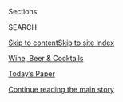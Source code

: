 <div id="app">

<div>

<div class="NYTAppHideMasthead css-zz1s19 e1suatyy0">

<div class="section css-ui9rw0 e1suatyy2">

<div class="css-11hrj97 er09x8g0">

<div class="css-6n7j50">

</div>

<span class="css-1dv1kvn">Sections</span>

<div class="css-10488qs">

<span class="css-1dv1kvn">SEARCH</span>

</div>

[Skip to content](#site-content)[Skip to site index](#site-index)

</div>

<div id="masthead-section-label" class="css-1fnb9ct eaxe0e00">

[Wine, Beer &
Cocktails](https://www.nytimes.com/section/food/drinks)

</div>

<div class="css-10698na e1huz5gh0">

</div>

</div>

<div id="masthead-bar-one" class="section hasLinks css-15hmgas e1csuq9d3">

<div class="css-uqyvli e1csuq9d0">

</div>

<div class="css-1uqjmks e1csuq9d1">

</div>

<div class="css-9e9ivx">

[](https://myaccount.nytimes.com/auth/login?response_type=cookie&client_id=vi)

</div>

<div class="css-1bvtpon e1csuq9d2">

[Today’s Paper](https://www.nytimes.com/section/todayspaper)

</div>

</div>

</div>

</div>

<div data-aria-hidden="false">

<div id="site-content" data-role="main">

<div id="top-wrapper" class="css-15p45cc eaca97t0" type="top">

<div id="top-slug" class="css-19x0jxb eaca97t1" hidden="">

Advertisement

</div>

[Continue reading the main
story](#after-top)

<div class="ad top-wrapper" style="text-align:center;height:100%;display:block;min-height:90px">

<div id="top" class="place-ad" data-position="top" data-size-key="top">

</div>

</div>

<div id="after-top">

</div>

</div>

<div id="collection-food-drinks" class="section css-15h4p1b e9abtgs0">

<div class="css-1j21atc e1svk9qx1">

<div class="css-fmiefx e1svk9qx2">

<div class="css-1hk7r2m eu54l5x0">

<div id="sponsor-wrapper" class="css-7a1pgi eaca97t0" type="sponsor" hidden="">

<div id="sponsor-slug" class="css-1l4mleb eaca97t1" hidden="">

Supported by

</div>

[Continue reading the main
story](#after-sponsor)

<div id="sponsor" class="ad sponsor-wrapper" style="text-align:left;height:100%;display:block">

</div>

<div id="after-sponsor">

</div>

</div>

</div>

### <span class="css-5xm8y ezz4tcd1">[Food](/section/food)</span>

</div>

<div class="css-nfcc9b e1svk9qx3">

<div class="css-vl9dhg e1svk9qx5">

<div class="css-1nrhkj6 e1svk9qx6">

# Wine, Beer & Cocktails

<div class="follow-button-placeholder" data-collection-id="">

</div>

</div>

</div>

</div>

</div>

1.  [Wine, Beer & Cocktails](/section/food/drinks)
2.  [Restaurant
Reviews](/reviews/dining)

<div class="css-4svvz1 ekkqrpp0">

<div id="collection-highlights-container" class="section css-18l1u7x e46isfb1">

<div class="css-m1whxf ekkqrpp1">

## Highlights

1.  ![<span class="css-1nk1g0h e1oaj3zl2"><span class="css-1dv1kvn">Credit</span>Tony
    Cenicola/The New York
    Times</span>](https://static01.nyt.com/images/2020/06/24/dining/18pour7/18pour7-threeByTwoMediumAt2X.jpg)
    
    <div class="css-xbztij">
    
    <div class="css-1hyfx7x">
    
    [![](https://static01.nyt.com/images/2020/06/24/dining/18pour7/18pour7-thumbStandard.jpg)](/2020/06/18/dining/drinks/dry-riesling.html)
    
    </div>
    
    ### The Pour
    
    ## [10 Reasons You Should Give Riesling Another Look](/2020/06/18/dining/drinks/dry-riesling.html)
    
    Critics love it, consumers not so much. But the beauty of these
    wines requires stubborn advocacy because they are that good.
    Really.
    
    <span class="css-me3p27"></span><span class="css-1dydysp e4e4i5l3"></span><span class="css-9voj2j">By
    <span class="css-1baulvz last-byline" itemprop="name">Eric
    Asimov</span></span>
    
    </div>

2.  1.  ![<span class="css-1nk1g0h e1oaj3zl2"><span class="css-1dv1kvn">Credit</span>Adrienne
        Grunwald for The New York
        Times</span>](https://static01.nyt.com/images/2020/06/17/nyregion/00nyvirusnutrackers-alt/merlin_173588604_687ecf84-8161-417d-88cb-2c9042f1ff2e-threeByTwoMediumAt2X.jpg)
        
        <div class="css-1r9cexg">
        
        <div class="css-1ox3lt4">
        
        [![](https://static01.nyt.com/images/2020/06/17/nyregion/00nyvirusnutrackers-alt/00nyvirusnutrackers-alt-thumbStandard.jpg)](/2020/06/20/nyregion/coronavirus-nutcrackers-cocktails-nyc.html)
        
        </div>
        
        ## [The Nutcracker Hustle: Why Selling Bootleg Cocktails Just Got Harder](/2020/06/20/nyregion/coronavirus-nutcrackers-cocktails-nyc.html)
        
        The pandemic has inspired restaurants and bars to mimic the
        drink. But they have legal protection to do
        so.
        
        <span class="css-me3p27"></span><span class="css-1dydysp e4e4i5l3"></span><span class="css-9voj2j">By
        <span class="css-1baulvz last-byline" itemprop="name">Margot
        Boyer-Dry</span></span>
        
        </div>
    
    2.  ![<span class="css-1nk1g0h e1oaj3zl2"><span class="css-1dv1kvn">Credit</span>Tony
        Cenicola/The New York
        Times</span>](https://static01.nyt.com/images/2020/06/17/dining/11wine3/merlin_171788607_6f3454cf-1539-4ee8-9ea4-e5f9c06d0ffe-threeByTwoMediumAt2X.jpg)
        
        <div class="css-1r9cexg">
        
        <div class="css-1ox3lt4">
        
        [![](https://static01.nyt.com/images/2020/06/17/dining/11wine3/11wine3-thumbStandard.jpg)](/2020/06/11/dining/drinks/wine-review-cote-de-beaune-villages-red.html)
        
        </div>
        
        ### Wines of The Times
        
        ## [Why Wine? Why Burgundy? Why Now?](/2020/06/11/dining/drinks/wine-review-cote-de-beaune-villages-red.html)
        
        At a time of disease, strife, economic fear and upheaval, wine
        still has something to offer, as these 2017 village reds from
        the Côte de Beaune
        illustrate.
        
        <span class="css-me3p27"></span><span class="css-1dydysp e4e4i5l3"></span><span class="css-9voj2j">By
        <span class="css-1baulvz last-byline" itemprop="name">Eric
        Asimov</span></span>
        
        </div>
    
    3.  ![<span class="css-1nk1g0h e1oaj3zl2"><span class="css-1dv1kvn">Credit</span>Pepe
        Serra</span>](https://static01.nyt.com/images/2020/06/10/dining/10Wine-School-Chardonnay/10Wine-School-Chardonnay-threeByTwoMediumAt2X.jpg)
        
        <div class="css-1r9cexg">
        
        <div class="css-1ox3lt4">
        
        [![](https://static01.nyt.com/images/2020/06/10/dining/10Wine-School-Chardonnay/10Wine-School-Chardonnay-thumbStandard.jpg)](/2020/06/04/dining/drinks/wine-school-chardonnay-oregon.html)
        
        </div>
        
        ### Wine School
        
        ## [Oregon Chardonnay Escapes the Buttery Clichés](/2020/06/04/dining/drinks/wine-school-chardonnay-oregon.html)
        
        The oaky, buttery wines can come from anywhere. But the
        Willamette Valley, without the tyranny of past fashions, opts
        for lively and
        transparent.
        
        <span class="css-me3p27"></span><span class="css-1dydysp e4e4i5l3"></span><span class="css-9voj2j">By
        <span class="css-1baulvz last-byline" itemprop="name">Eric
        Asimov</span></span>
        
        </div>

</div>

<div class="css-1xdhyk6 e46isfb0">

<div class="css-zk12ih ef6si7p0">

1.  ![<span class="css-1hhnwbi e1oaj3zl2"><span class="css-1dv1kvn">Credit</span>Brittainy
    Newman for The New York
    Times</span>](https://static01.nyt.com/images/2020/06/03/dining/28whiskey/28whiskey-videoLarge.jpg)
    
    <div class="css-10wtrbd">
    
    ## [Some Japanese Whiskies Aren’t From Japan. Some Aren’t Even Whisky.](/2020/05/29/dining/japanese-whisky.html)
    
    Though the spirits have won praise and high prices, Japan has few
    rules for what those bottles should
    contain.
    
    <span class="css-me3p27"></span><span class="css-1dydysp e4e4i5l3"></span><span class="css-9voj2j">By
    <span class="css-1baulvz last-byline" itemprop="name">Clay
    Risen</span></span>
    
    </div>

2.  ![<span class="css-1hhnwbi e1oaj3zl2"><span class="css-1dv1kvn">Credit</span>Jason
    Varney for The New York Times. Prop Stylist: Kristi
    Hunter.</span>](https://static01.nyt.com/images/2020/05/31/multimedia/31ah-limoncello1/31ah-limoncello1-videoLarge.jpg)
    
    <div class="css-10wtrbd">
    
    ## [If You’ve Got Lemons, Make Limoncello](/2020/05/29/at-home/coronavirus-how-to-make-limoncello.html)
    
    You’ll also need alcohol, sugar and, most of all,
    patience.
    
    <span class="css-me3p27"></span><span class="css-1dydysp e4e4i5l3"></span><span class="css-9voj2j">By
    <span class="css-1baulvz last-byline" itemprop="name">Adriana
    Balsamo</span></span>
    
    </div>

3.  ![<span class="css-1hhnwbi e1oaj3zl2"><span class="css-1dv1kvn">Credit</span>Philippe
    Desmazes/Agence France-Presse — Getty
    Images</span>](https://static01.nyt.com/images/2020/06/21/multimedia/21xp-wine-master-pix/merlin_155386266_ef54bdef-47e3-4065-b873-8c70b7ba3af4-videoLarge.jpg)
    
    <div class="css-10wtrbd">
    
    ## [Prestigious Wine Organization Drops Use of Term ‘Master’](/2020/06/22/us/wine-master.html)
    
    The organization, the Court of Master Sommeliers, Americas, wants to
    be more inclusive. Some black wine experts say the recent changes
    aren’t
    enough.
    
    <span class="css-me3p27"></span><span class="css-1dydysp e4e4i5l3"></span><span class="css-9voj2j">By
    <span class="css-1baulvz last-byline" itemprop="name">Christina
    Morales</span></span>
    
    </div>

4.  ![<span class="css-1hhnwbi e1oaj3zl2"><span class="css-1dv1kvn">Credit</span>Justin
    J Wee for The New York
    Times</span>](https://static01.nyt.com/images/2020/06/28/nyregion/28NYVIRUS-GAYBARS-1/merlin_173607579_59dad6e7-3924-461e-bad0-1a227ad9ce8e-videoLarge.jpg)
    
    <div class="css-10wtrbd">
    
    ## [Can Gay Bars, an Anchor of N.Y.C. Nightlife, Survive the Pandemic?](/2020/06/20/nyregion/nyc-gay-bars-pride.html)
    
    June is Pride Month, but high rents and little-to-no income mean
    establishments including the Stonewall Inn are “facing an uncertain
    future.”
    
    <span class="css-me3p27"></span><span class="css-1dydysp e4e4i5l3"></span><span class="css-9voj2j">By
    <span class="css-1baulvz last-byline" itemprop="name">Liam
    Stack</span></span>
    
    </div>

5.  ![<span class="css-1hhnwbi e1oaj3zl2"><span class="css-1dv1kvn">Credit</span>Sasha
    Maslov for The New York
    Times</span>](https://static01.nyt.com/images/2020/06/03/dining/28pour/28pour-videoLarge.jpg)
    
    <div class="css-10wtrbd">
    
    ## [Rediscovering Wine After Covid-19](/2020/05/28/dining/drinks/wine-coronavirus-sense-of-smell.html)
    
    Aside from its toll on human life, the pandemic has also stolen
    little things, like the ability to smell and taste. How a
    neurologist found a deeper relationship with
    wine.
    
    <span class="css-me3p27"></span><span class="css-1dydysp e4e4i5l3"></span><span class="css-9voj2j">By
    <span class="css-1baulvz last-byline" itemprop="name">Eric
    Asimov</span></span>
    
    </div>

</div>

</div>

<div class="css-1xdhyk6 e46isfb0">

<div class="css-zk12ih ef6si7p0">

1.  ![<span class="css-1hhnwbi e1oaj3zl2"><span class="css-1dv1kvn">Credit</span>WhistlePig</span>](https://static01.nyt.com/images/2020/04/29/dining/28virus-beer5/28virus-beer5-videoLarge.jpg)
    
    <div class="css-10wtrbd">
    
    ## [A Beer Lover’s Nightmare: They’re Dumping Draft Brew](/2020/04/28/dining/drinks/craft-beer-coronavirus.html)
    
    As bars and taprooms close, many craft brewers have too much aging
    beer on their hands. But others are finding new ways to package and
    sell
    it.
    
    <span class="css-me3p27"></span><span class="css-1dydysp e4e4i5l3"></span><span class="css-9voj2j">By
    <span class="css-1baulvz last-byline" itemprop="name">Joshua M.
    Bernstein</span></span>
    
    </div>

2.  ### The Pour
    
    ![<span class="css-1hhnwbi e1oaj3zl2"><span class="css-1dv1kvn">Credit</span>Jason
    Henry for The New York
    Times</span>](https://static01.nyt.com/images/2020/05/06/dining/30pour7/merlin_170465385_30753c51-0540-4a56-bba1-b0ad62b605d5-videoLarge.jpg)
    
    <div class="css-10wtrbd">
    
    ## [The Tricky Dance of Sharing a Winery in the Pandemic Era](/2020/04/30/dining/drinks/pax-mahle-wine-coronavirus.html)
    
    For six producers who form a mutually beneficial winemaking
    community in Sonoma, Covid-19 poses practical and financial
    obstacles beyond
    health.
    
    <span class="css-me3p27"></span><span class="css-1dydysp e4e4i5l3"></span><span class="css-9voj2j">By
    <span class="css-1baulvz last-byline" itemprop="name">Eric
    Asimov</span></span>
    
    </div>

3.  ### Wine School
    
    ![<span class="css-1hhnwbi e1oaj3zl2"><span class="css-1dv1kvn">Credit</span>Tony
    Cenicola/The New York
    Times</span>](https://static01.nyt.com/images/2020/06/10/dining/04next/04next-videoLarge.jpg)
    
    <div class="css-10wtrbd">
    
    ## [Rosé for All Seasons](/2020/06/04/dining/drinks/wine-school-assignment-rose.html)
    
    It reigns as the carefree wine of summer. But beyond a mood, what
    does rosé have to offer? We’ll taste three very different
    bottles.
    
    <span class="css-me3p27"></span><span class="css-1dydysp e4e4i5l3"></span><span class="css-9voj2j">By
    <span class="css-1baulvz last-byline" itemprop="name">Eric
    Asimov</span></span>
    
    </div>

4.  ### The Pour
    
    ![<span class="css-1hhnwbi e1oaj3zl2"><span class="css-1dv1kvn">Credit</span></span>](https://static01.nyt.com/images/2019/10/14/autossell/climate-change-wine-still/climate-change-wine-still-videoLarge.jpg)
    
    <div class="css-10wtrbd">
    
    ## [How Climate Change Impacts Wine](/interactive/2019/10/14/dining/drinks/climate-change-wine.html)
    
    The accelerating effects of climate change have forced the wine
    industry to take decisive steps to counter or adapt to the
    shifts.
    
    <span class="css-me3p27"></span><span class="css-1dydysp e4e4i5l3"></span><span class="css-9voj2j">By
    <span class="css-1baulvz last-byline" itemprop="name">Eric
    Asimov</span></span>
    
    </div>

5.  ### Cooking
    
    ![<span class="css-1hhnwbi e1oaj3zl2"><span class="css-1dv1kvn">Credit</span>Ed
    Alcock for The New York
    Times</span>](https://static01.nyt.com/images/2017/02/22/dining/wineguide-promo/22WINEGUIDE-9-videoLarge.jpg)
    
    <div class="css-10wtrbd">
    
    ## [How to Drink Wine](/interactive/2018/11/28/dining/drinks/how-to-drink-wine.html)
    
    Our columnist takes the anxiety out of shopping, buying and drinking
    wine. You will learn the basics, from how to open a bottle to
    pairing it with food, along with the best language to use when
    talking about wine in stores, at restaurants and with
    friends.
    
    <span class="css-me3p27"></span><span class="css-1dydysp e4e4i5l3"></span><span class="css-9voj2j">By
    <span class="css-1baulvz last-byline" itemprop="name">Eric
    Asimov</span></span>
    
    </div>

</div>

</div>

</div>

<div id="mid1-wrapper" class="css-1mn4oms eaca97t0" type="rank">

<div id="mid1-slug" class="css-1tag3rd eaca97t1">

Advertisement

</div>

[Continue reading the main
story](#after-mid1)

<div id="mid1" class="ad mid1-wrapper" style="text-align:center;height:100%;display:block">

</div>

<div id="after-mid1">

</div>

</div>

</div>

<div class="css-185go5a e1o5byef0">

<div class="css-15cbhtu">

  - [Latest](#stream-panel)
  - <span class="css-6n7j50">Search</span>
    <div class="control">
    <div class="label-container css-1dv1kvn">
    Search
    </div>
    <div class="css-wm4t3d">
    **<span id="clear-search-input" class="css-1dv1kvn">Clear this text
    input</span>
    </div>
    </div>
    <span class="css-1iovbfw"></span>

<div id="stream-panel" class="section css-8msx5b e1jz0cab1">

<div class="css-13mho3u">

1.  
    
    <div class="css-1cp3ece">
    
    <div class="css-1l4spti">
    
    [](/2020/07/30/dining/drinks/wine-school-assignment-zinfandel.html)
    
    <div class="css-79elbk">
    
    ![](https://static01.nyt.com/images/2020/08/05/dining/05Next-a/05Next-a-thumbWide.jpg?quality=75&auto=webp&disable=upscale)
    
    </div>
    
    ### <span class="css-m70j1g">Wine School</span>
    
    ## Revisiting Zinfandel From a Less Brawny Angle
    
    Do zins needs to be alcoholic to be good? A few are made in a more
    restrained style. Do they have much to say, or have they sacrificed
    personality?
    
    <div class="css-1nqbnmb ea5icrr0">
    
    By <span class="css-1n7hynb">Eric
    Asimov</span>
    
    </div>
    
    </div>
    
    <div class="css-1lc2l26 e1xfvim33">
    
    </div>
    
    </div>

2.  
    
    <div class="css-1cp3ece">
    
    <div class="css-1l4spti">
    
    [](/2020/07/30/dining/drinks/wine-school-verdicchio-di-matelica.html)
    
    <div class="css-79elbk">
    
    ![](https://static01.nyt.com/images/2020/07/08/dining/08Next-a/merlin_173938650_0f69f93f-76ba-44ec-b62a-5dc7c457e5ff-thumbWide.jpg?quality=75&auto=webp&disable=upscale)
    
    </div>
    
    ### <span class="css-m70j1g">Wine School</span>
    
    ## What Is a Great Wine? Verdicchio di Matelica Has Some Ideas
    
    This Italian white doesn’t necessarily follow the conventions of
    greatness, but it raises questions worth considering.
    
    <div class="css-1nqbnmb ea5icrr0">
    
    By <span class="css-1n7hynb">Eric
    Asimov</span>
    
    </div>
    
    </div>
    
    <div class="css-1lc2l26 e1xfvim33">
    
    </div>
    
    </div>

3.  
    
    <div class="css-1cp3ece">
    
    <div class="css-1l4spti">
    
    [](/2020/07/27/world/europe/france-alsace-wine-coronavirus.html)
    
    <div class="css-79elbk">
    
    ![](https://static01.nyt.com/images/2020/07/24/world/00france-wine1/merlin_174871056_ae254e73-15d3-440c-997b-65cde45a173f-thumbWide.jpg?quality=75&auto=webp&disable=upscale)
    
    </div>
    
    ### <span class="css-m70j1g">France Dispatch</span>
    
    ## Of Wine, Hand Sanitizer and Heartbreak
    
    Between the coronavirus and the Trump tariffs, the French wine
    market has collapsed. So winemakers are — sadly — sending their
    excess product off to another life as hand sanitizer.
    
    <div class="css-1nqbnmb ea5icrr0">
    
    By <span class="css-1n7hynb">Adam Nossiter</span>
    
    </div>
    
    <div class="css-185051n">
    
    [Leer en
    español](https://www.nytimes.com/es/2020/07/28/espanol/mundo/vino-blanco-alsacia-coronavirus.html "Read in Spanish")
    
    </div>
    
    </div>
    
    <div class="css-1lc2l26 e1xfvim33">
    
    </div>
    
    </div>

4.  
    
    <div class="css-1cp3ece">
    
    <div class="css-1l4spti">
    
    [](/2020/07/23/dining/drinks/anthony-terlato-dead.html)
    
    <div class="css-79elbk">
    
    ![](https://static01.nyt.com/images/2020/07/27/obituaries/27terlato-obit1/22terlato1-thumbWide.jpg?quality=75&auto=webp&disable=upscale)
    
    </div>
    
    ## Anthony Terlato, Who Brought Pinot Grigio to the U.S., Dies at 86
    
    In a 60-year career as a wine importer and marketer, he introduced
    Americans to lesser-known labels and shaped tastes.
    
    <div class="css-1nqbnmb ea5icrr0">
    
    By <span class="css-1n7hynb">Eric
    Asimov</span>
    
    </div>
    
    </div>
    
    <div class="css-1lc2l26 e1xfvim33">
    
    </div>
    
    </div>

5.  
    
    <div class="css-1cp3ece">
    
    <div class="css-1l4spti">
    
    [](/2020/07/23/dining/drinks/best-sparkling-wines.html)
    
    <div class="css-79elbk">
    
    ![](https://static01.nyt.com/images/2020/07/23/dining/23pour-main/merlin_174848979_5937f65e-9a4f-49f0-aa30-f0e454a7890b-thumbWide.jpg?quality=75&auto=webp&disable=upscale)
    
    </div>
    
    ### <span class="css-m70j1g">The Pour</span>
    
    ## 12 Summer Sparkling Wines, Because Who Needs a Reason
    
    Beyond Champagne, excellent bubbly now comes from all over in a
    diversity of styles. You don’t require a special occasion to enjoy
    them.
    
    <div class="css-1nqbnmb ea5icrr0">
    
    By <span class="css-1n7hynb">Eric
    Asimov</span>
    
    </div>
    
    </div>
    
    <div class="css-1lc2l26 e1xfvim33">
    
    </div>
    
    </div>

6.  
    
    <div class="css-1cp3ece">
    
    <div class="css-1l4spti">
    
    [](/2020/07/20/dining/drinks/wine-vineyard-viticulture-farming.html)
    
    <div class="css-79elbk">
    
    ![](https://static01.nyt.com/images/2020/07/22/dining/22Pour-Illo/22Pour-Illo-thumbWide.jpg?quality=75&auto=webp&disable=upscale)
    
    </div>
    
    ### <span class="css-m70j1g">The Pour</span>
    
    ## From Good Wine, a Direct Path to the Wonders of Nature
    
    For this city dweller, wine provided the opening to a greater
    understanding of food and agriculture, and their precarious balance.
    
    <div class="css-1nqbnmb ea5icrr0">
    
    By <span class="css-1n7hynb">Eric
    Asimov</span>
    
    </div>
    
    </div>
    
    <div class="css-1lc2l26 e1xfvim33">
    
    </div>
    
    </div>

7.  
    
    <div class="css-1cp3ece">
    
    <div class="css-1l4spti">
    
    [](/2020/07/10/dining/drinks/best-wines-under-20-dollars-pandemic.html)
    
    <div class="css-79elbk">
    
    ![](https://static01.nyt.com/images/2020/07/09/dining/09pour/09pour-thumbWide.jpg?quality=75&auto=webp&disable=upscale)
    
    </div>
    
    ## 20 Under $20: Wines That Feed the Soul
    
    These 20 bottles — found online from 11 different countries,
    including some unexpected regions — offer values and pleasures in a
    summer unlike any other.
    
    <div class="css-1nqbnmb ea5icrr0">
    
    By <span class="css-1n7hynb">Eric
    Asimov</span>
    
    </div>
    
    </div>
    
    <div class="css-1lc2l26 e1xfvim33">
    
    </div>
    
    </div>

8.  
    
    <div class="css-1cp3ece">
    
    <div class="css-1l4spti">
    
    [](/2020/07/10/dining/drinks/frozen-drink-recipes.html)
    
    <div class="css-79elbk">
    
    ![](https://static01.nyt.com/images/2020/07/13/dining/13slushies1/13slushies1-thumbWide.jpg?quality=75&auto=webp&disable=upscale)
    
    </div>
    
    ## The Best Drinks in Life Are Frozen
    
    Slushy, boozy cocktails are perfect year-round. You may not even
    need to pull out a blender.
    
    <div class="css-1nqbnmb ea5icrr0">
    
    By <span class="css-1n7hynb">Rebekah
    Peppler</span>
    
    </div>
    
    </div>
    
    <div class="css-1lc2l26 e1xfvim33">
    
    </div>
    
    </div>

9.  
    
    <div class="css-1cp3ece">
    
    <div class="css-1l4spti">
    
    [](/2020/07/07/dining/drinks/du-nord-black-owned-distillery-minneapolis.html)
    
    <div class="css-79elbk">
    
    ![](https://static01.nyt.com/images/2020/07/08/dining/07Minn-Distiller1/merlin_174096438_a911f0e2-f7a6-4136-9537-c71550d007eb-thumbWide.jpg?quality=75&auto=webp&disable=upscale)
    
    </div>
    
    ## A Black-Owned Distillery in Minneapolis Pushes Forward
    
    From the pandemic to protests to arson, Du Nord Craft Spirits has
    dealt with repeated turmoil and emerged with a new purpose.
    
    <div class="css-1nqbnmb ea5icrr0">
    
    By <span class="css-1n7hynb">Robert
    Simonson</span>
    
    </div>
    
    </div>
    
    <div class="css-1lc2l26 e1xfvim33">
    
    </div>
    
    </div>

10. 
    
    <div class="css-1cp3ece">
    
    <div class="css-1l4spti">
    
    [](/2020/07/02/dining/drinks/wine-school-assignment-verdicchio-di-matelica.html)
    
    <div class="css-79elbk">
    
    ![](https://static01.nyt.com/images/2020/07/08/dining/08Next-a/merlin_173938650_0f69f93f-76ba-44ec-b62a-5dc7c457e5ff-thumbWide.jpg?quality=75&auto=webp&disable=upscale)
    
    </div>
    
    ### <span class="css-m70j1g">Wine School</span>
    
    ## Verdicchio di Matelica, to Discover or Revisit
    
    Italian whites have long been derided, but many, particularly
    verdicchios, have the potential to make very good wines.
    
    <div class="css-1nqbnmb ea5icrr0">
    
    By <span class="css-1n7hynb">Eric Asimov</span>
    
    </div>
    
    </div>
    
    <div class="css-1lc2l26 e1xfvim33">
    
    </div>
    
    </div>

<div class="css-13mho3u">

<div class="css-1t62hi8">

<div class="css-1stvaey">

Show
More

<div>

<div style="border:0;clip:rect(0 0 0 0);height:1px;margin:-1px;overflow:hidden;white-space:nowrap;padding:0;width:1px;position:absolute" data-role="log" data-aria-live="assertive">

</div>

<div style="border:0;clip:rect(0 0 0 0);height:1px;margin:-1px;overflow:hidden;white-space:nowrap;padding:0;width:1px;position:absolute" data-role="log" data-aria-live="assertive">

</div>

<div style="border:0;clip:rect(0 0 0 0);height:1px;margin:-1px;overflow:hidden;white-space:nowrap;padding:0;width:1px;position:absolute" data-role="log" data-aria-live="polite">

</div>

<div style="border:0;clip:rect(0 0 0 0);height:1px;margin:-1px;overflow:hidden;white-space:nowrap;padding:0;width:1px;position:absolute" data-role="log" data-aria-live="polite">

</div>

</div>

</div>

</div>

</div>

</div>

<div class="css-g6hk37 supplemental">

<div id="mid2-wrapper" class="css-10wkyv7 eaca97t0" type="lede">

<div id="mid2-slug" class="css-1tag3rd eaca97t1">

Advertisement

</div>

[Continue reading the main
story](#after-mid2)

<div id="mid2" class="ad mid2-wrapper" style="text-align:center;height:100%;display:block;min-height:250px">

</div>

<div id="after-mid2">

</div>

</div>

<div id="mktg-wrapper" class="css-oxle51 eaca97t0" type="mktg">

<div id="mktg-slug" class="css-1tag3rd eaca97t1">

Advertisement

</div>

[Continue reading the main
story](#after-mktg)

<div id="mktg" class="ad mktg-wrapper" style="text-align:center;height:100%;display:block">

</div>

<div id="after-mktg">

</div>

</div>

</div>

</div>

</div>

</div>

</div>

</div>

## Site Index

<div>

</div>

## Site Information Navigation

  - [© <span>2020</span> <span>The New York Times
    Company</span>](https://help.nytimes.com/hc/en-us/articles/115014792127-Copyright-notice)

<!-- end list -->

  - [NYTCo](https://www.nytco.com/)
  - [Contact
    Us](https://help.nytimes.com/hc/en-us/articles/115015385887-Contact-Us)
  - [Work with us](https://www.nytco.com/careers/)
  - [Advertise](https://nytmediakit.com/)
  - [T Brand Studio](http://www.tbrandstudio.com/)
  - [Your Ad
    Choices](https://www.nytimes.com/privacy/cookie-policy#how-do-i-manage-trackers)
  - [Privacy](https://www.nytimes.com/privacy)
  - [Terms of
    Service](https://help.nytimes.com/hc/en-us/articles/115014893428-Terms-of-service)
  - [Terms of
    Sale](https://help.nytimes.com/hc/en-us/articles/115014893968-Terms-of-sale)
  - [Site
    Map](https://spiderbites.nytimes.com)
  - [Help](https://help.nytimes.com/hc/en-us)
  - [Subscriptions](https://www.nytimes.com/subscription?campaignId=37WXW)

</div>

</div>
